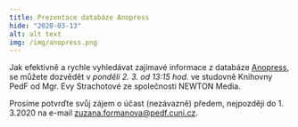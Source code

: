 ```yaml
---
title: Prezentace databáze Anopress
hide: "2020-03-13"
alt: alt text
img: /img/anopress.png
---
```


Jak efektivně a rychle vyhledávat zajímavé informace z databáze [Anopress](https://ezdroje.cuni.cz/prehled/zdroj.php?lang=cs&id=224), se můžete dozvědět v *pondělí 2. 3. od 13:15 hod*.
ve studovně Knihovny PedF od Mgr. Evy Strachotové ze společnosti NEWTON Media.

Prosíme potvrďte svůj zájem o účast (nezávazně) předem, nejpozději do 1. 3.2020 na e-mail [zuzana.formanova@pedf.cuni.cz](mailto:zuzana.formanova@pedf.cuni.cz).
